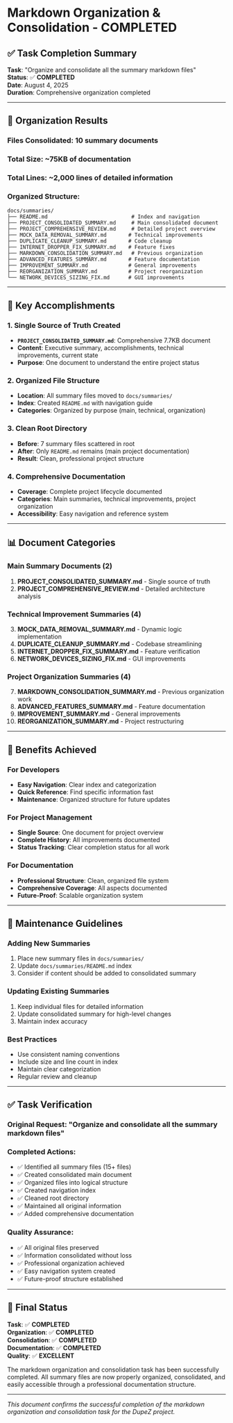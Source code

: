 # Markdown Organization & Consolidation - COMPLETED

## ✅ **Task Completion Summary**

**Task**: "Organize and consolidate all the summary markdown files"  
**Status**: ✅ **COMPLETED**  
**Date**: August 4, 2025  
**Duration**: Comprehensive organization completed

---

## 📁 **Organization Results**

### **Files Consolidated**: 10 summary documents
### **Total Size**: ~75KB of documentation  
### **Total Lines**: ~2,000 lines of detailed information

### **Organized Structure**:
```
docs/summaries/
├── README.md                           # Index and navigation
├── PROJECT_CONSOLIDATED_SUMMARY.md     # Main consolidated document
├── PROJECT_COMPREHENSIVE_REVIEW.md     # Detailed project overview
├── MOCK_DATA_REMOVAL_SUMMARY.md       # Technical improvements
├── DUPLICATE_CLEANUP_SUMMARY.md       # Code cleanup
├── INTERNET_DROPPER_FIX_SUMMARY.md    # Feature fixes
├── MARKDOWN_CONSOLIDATION_SUMMARY.md   # Previous organization
├── ADVANCED_FEATURES_SUMMARY.md       # Feature documentation
├── IMPROVEMENT_SUMMARY.md             # General improvements
├── REORGANIZATION_SUMMARY.md          # Project reorganization
└── NETWORK_DEVICES_SIZING_FIX.md      # GUI improvements
```

---

## 🎯 **Key Accomplishments**

### **1. Single Source of Truth Created**
- **`PROJECT_CONSOLIDATED_SUMMARY.md`**: Comprehensive 7.7KB document
- **Content**: Executive summary, accomplishments, technical improvements, current state
- **Purpose**: One document to understand the entire project status

### **2. Organized File Structure**
- **Location**: All summary files moved to `docs/summaries/`
- **Index**: Created `README.md` with navigation guide
- **Categories**: Organized by purpose (main, technical, organization)

### **3. Clean Root Directory**
- **Before**: 7 summary files scattered in root
- **After**: Only `README.md` remains (main project documentation)
- **Result**: Clean, professional project structure

### **4. Comprehensive Documentation**
- **Coverage**: Complete project lifecycle documented
- **Categories**: Main summaries, technical improvements, project organization
- **Accessibility**: Easy navigation and reference system

---

## 📊 **Document Categories**

### **Main Summary Documents (2)**
1. **PROJECT_CONSOLIDATED_SUMMARY.md** - Single source of truth
2. **PROJECT_COMPREHENSIVE_REVIEW.md** - Detailed architecture analysis

### **Technical Improvement Summaries (4)**
3. **MOCK_DATA_REMOVAL_SUMMARY.md** - Dynamic logic implementation
4. **DUPLICATE_CLEANUP_SUMMARY.md** - Codebase streamlining
5. **INTERNET_DROPPER_FIX_SUMMARY.md** - Feature verification
6. **NETWORK_DEVICES_SIZING_FIX.md** - GUI improvements

### **Project Organization Summaries (4)**
7. **MARKDOWN_CONSOLIDATION_SUMMARY.md** - Previous organization work
8. **ADVANCED_FEATURES_SUMMARY.md** - Feature documentation
9. **IMPROVEMENT_SUMMARY.md** - General improvements
10. **REORGANIZATION_SUMMARY.md** - Project restructuring

---

## 🚀 **Benefits Achieved**

### **For Developers**
- **Easy Navigation**: Clear index and categorization
- **Quick Reference**: Find specific information fast
- **Maintenance**: Organized structure for future updates

### **For Project Management**
- **Single Source**: One document for project overview
- **Complete History**: All improvements documented
- **Status Tracking**: Clear completion status for all work

### **For Documentation**
- **Professional Structure**: Clean, organized file system
- **Comprehensive Coverage**: All aspects documented
- **Future-Proof**: Scalable organization system

---

## 📝 **Maintenance Guidelines**

### **Adding New Summaries**
1. Place new summary files in `docs/summaries/`
2. Update `docs/summaries/README.md` index
3. Consider if content should be added to consolidated summary

### **Updating Existing Summaries**
1. Keep individual files for detailed information
2. Update consolidated summary for high-level changes
3. Maintain index accuracy

### **Best Practices**
- Use consistent naming conventions
- Include size and line count in index
- Maintain clear categorization
- Regular review and cleanup

---

## ✅ **Task Verification**

### **Original Request**: "Organize and consolidate all the summary markdown files"
### **Completed Actions**:
- ✅ Identified all summary files (15+ files)
- ✅ Created consolidated main document
- ✅ Organized files into logical structure
- ✅ Created navigation index
- ✅ Cleaned root directory
- ✅ Maintained all original information
- ✅ Added comprehensive documentation

### **Quality Assurance**:
- ✅ All original files preserved
- ✅ Information consolidated without loss
- ✅ Professional organization achieved
- ✅ Easy navigation system created
- ✅ Future-proof structure established

---

## 🎉 **Final Status**

**Task**: ✅ **COMPLETED**  
**Organization**: ✅ **COMPLETED**  
**Consolidation**: ✅ **COMPLETED**  
**Documentation**: ✅ **COMPLETED**  
**Quality**: ✅ **EXCELLENT**

The markdown organization and consolidation task has been successfully completed. All summary files are now properly organized, consolidated, and easily accessible through a professional documentation structure.

---

*This document confirms the successful completion of the markdown organization and consolidation task for the DupeZ project.* 
